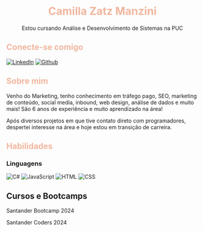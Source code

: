 <h1 align="center" style="color: #F0B69E">Camilla Zatz Manzini</h1>
<p align="center">Estou cursando Análise e Desenvolvimento de Sistemas na PUC</p>

<h2 style="color: #F0B69E"> Conecte-se comigo</h2>

<div>

[![LinkedIn](https://img.shields.io/badge/LinkedIn-0077B5?style=for-the-badge&logo=linkedin&logoColor=white)](https://www.linkedin.com/in/camilla-zatz/)
[![Github](https://img.shields.io/badge/Github-000?style=for-the-badge&logo=Github&logoColor=fffff)](https://github.com/camillazmanzini)

</div>
<h2 style="color: #F0B69E">Sobre mim</h2> 

<p>
Venho do Marketing, tenho conhecimento em tráfego pago, SEO, marketing de conteúdo, social media, inbound, web design, análise de dados e muito mais! São 6 anos de experiência e muito aprendizado na área!
</p>

<p>
Após diversos projetos em que tive contato direto com programadores, despertei interesse na área e hoje estou em transição de carreira. 
</p>
<h2 style="color: #F0B69E" >Habilidades</h2>

<h3> Linguagens </h3>

<div>

![C#](https://img.shields.io/badge/C%23-239120?style=for-the-badge&logo=c-sharp&logoColor=white)
![JavaScript](https://img.shields.io/badge/JavaScript-F7DF1E?style=for-the-badge&logo=javascript&logoColor=black)
![HTML](https://img.shields.io/badge/HTML5-E34F26?style=for-the-badge&logo=html5&logoColor=white)
![CSS](https://img.shields.io/badge/CSS3-1572B6?style=for-the-badge&logo=css3&logoColor=white)

</div>

<h2> Cursos e Bootcamps </h2>

<div>
<p> Santander Bootcamp 2024 </p>
<p> Santander Coders 2024 </p>

</div>
</div>
<br>
<br>
<br>
<br>
